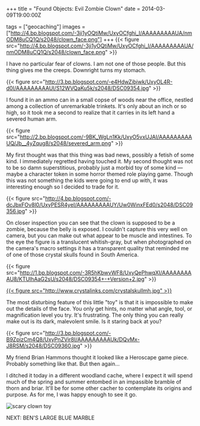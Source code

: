 +++
title = "Found Objects: Evil Zombie Clown"
date = 2014-03-09T19:00:00Z

tags = ["geocaching"]
images = ["http://4.bp.blogspot.com/-3ji1yOQtiMw/UxyOCfghi_I/AAAAAAAAAUA/nmODM8uCQ1Q/s2048/clown_face.png"]
+++
{{< figure src="http://4.bp.blogspot.com/-3ji1yOQtiMw/UxyOCfghi_I/AAAAAAAAAUA/nmODM8uCQ1Q/s2048/clown_face.png" >}}

I have no particular fear of clowns. I am not one of those people. But this thing gives me the creeps. Downright turns my stomach.

<!--more-->

{{< figure src="http://3.bp.blogspot.com/-e4HdwZibjwk/UxyOL4R-d0I/AAAAAAAAAUI/S12WVQaKu5k/s2048/DSC09354.jpg" >}}

I found it in an ammo can in a small copse of woods near the office, nestled among a collection of unremarkable trinkets. It's only about an inch or so high, so it took me a second to realize that it carries in its left hand a severed human arm.

{{< figure src="http://2.bp.blogspot.com/-9BK_WgLn1Kk/UxyO5vxUJAI/AAAAAAAAAUQ/Jb__4yZqug8/s2048/severed_arm.png" >}}

My first thought was that this thing was bad news, possibly a fetish of some kind. I immediately regretted having touched it. My second thought was not to be so damn superstitious, probably just a morbid toy of some kind — maybe a character token in some horror themed role playing game. Though this was not something the kids were going to end up with, it was interesting enough so I decided to trade for it.

{{< figure src="http://4.bp.blogspot.com/-dcJbxFOv8l0/UxyPESR4yeI/AAAAAAAAAUY/Uw0WinxFEd0/s2048/DSC09356.jpg" >}}

On closer inspection you can see that the clown is supposed to be a zombie, because the belly is exposed. I couldn't capture this very well on camera, but you can make out what appear to be muscle and intestines. To the eye the figure is a translucent whitish-gray, but when photographed on the camera's macro settings it has a transparent quality that reminded me of one of those crystal skulls found in South America.

{{< figure src="http://1.bp.blogspot.com/-3R5hKbwvWF8/UxyQePhwqXI/AAAAAAAAAU8/KTUlhAaG2sU/s2048/DSC09354+-+Version+2.jpg" >}}

[{{< figure src="http://www.crystalinks.com/crystalskullmh.jpg" >}}](http://www.crystalinks.com/crystalskulls.html) 

The most disturbing feature of this little "toy" is that it is impossible to make out the details of the face. You only get hints, no matter what angle, tool, or magnification level you try. It's frustrating. The only thing you can really make out is its dark, malevolent smile. Is it staring back at you?

{{< figure src="http://3.bp.blogspot.com/-B9ZpizCm4Q8/UxyPnZVir8I/AAAAAAAAAUk/DQvMx-J8RSM/s2048/DSC09360.jpg" >}}

My friend Brian Hammons thought it looked like a Heroscape game piece. Probably something like that. But then again…

I ditched it today in a different woodland cache, where I expect it will spend much of the spring and summer entombed in an impassible bramble of thorn and briar. It'll be for some other cacher to contemplate its origins and purpose. As for me, I was happy enough to see it go.

![scary clown toy](http://1.bp.blogspot.com/-qd4g8hjS504/UxyQHBE0juI/AAAAAAAAAUs/VMSqcIQiVDg/s2048/200.gif)

NEXT: BEN'S LARGE BLUE MARBLE
